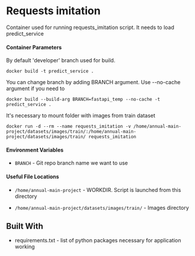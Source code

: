 # Requests imitation

Container used for running requests_imitation script. It needs to load predict_service

#### Container Parameters

By default 'developer' branch used for build.

```shell
docker build -t predict_service .
```

You can change branch by adding BRANCH argument. Use --no-cache argument if you need to

```shell
docker build --build-arg BRANCH=fastapi_temp --no-cache -t predict_service .
```

It's necessary to mount folder with images from train dataset

```shell
docker run -d --rm --name requests_imitation -v /home/annual-main-project/datasets/images/train/:/home/annual-main-project/datasets/images/train/ requests_imitation
```

#### Environment Variables

* `BRANCH` - Git repo branch name we want to use

#### Useful File Locations

* `/home/annual-main-project` - WORKDIR. Script is launched from this directory
  
* `/home/annual-main-project/datasets/images/train/` - Images directory

## Built With

* requirements.txt - list of python packages necessary for application working
